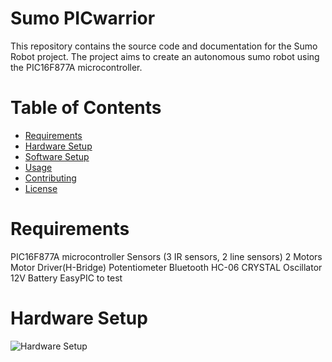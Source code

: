 # Sumo PICwarrior
This repository contains the source code and documentation for the Sumo Robot project. The project aims to create an autonomous sumo robot using the PIC16F877A microcontroller.

# Table of Contents
- <span style="color:blue">[Requirements](#requirements)</span>
- <span style="color:blue">[Hardware Setup](#hardware-setup)</span>
- <span style="color:blue">[Software Setup](#software-setup)</span>
- <span style="color:blue">[Usage](#usage)</span>
- <span style="color:blue">[Contributing](#contributing)</span>
- <span style="color:blue">[License](#license)</span>

# Requirements
PIC16F877A microcontroller
Sensors (3 IR sensors, 2 line sensors)
2 Motors
Motor Driver(H-Bridge)
Potentiometer
Bluetooth HC-06
CRYSTAL Oscillator
12V Battery
EasyPIC to test

# Hardware Setup
![Hardware Setup](picWarriorCircuit.png)
